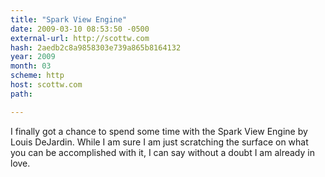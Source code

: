 ```yaml
---
title: "Spark View Engine"
date: 2009-03-10 08:53:50 -0500
external-url: http://scottw.com
hash: 2aedb2c8a9858303e739a865b8164132
year: 2009
month: 03
scheme: http
host: scottw.com
path: 

---
```


I finally got a chance to spend some time with the Spark View Engine by Louis DeJardin. While I am sure I am just scratching the surface on what you can be accomplished with it, I can say without a doubt I am already in love.
